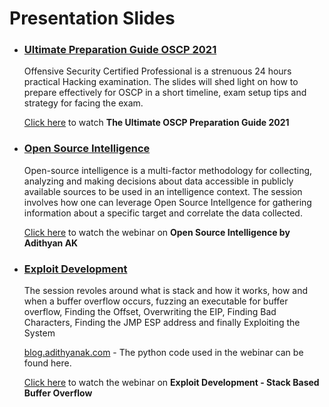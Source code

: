 # Presentation Slides

- ### [Ultimate Preparation Guide OSCP 2021](/Ultimate%20Guide%20to%20OSCP%202021%20-%20Adithyan%20AK.pdf)

  Offensive Security Certified Professional is a strenuous 24 hours practical Hacking examination. The slides will shed light on how to prepare effectively for OSCP in a short       timeline, exam setup tips and strategy for facing the exam.
  
  [Click here](https://www.youtube.com/watch?v=Wqkr5S1b9gA&ab_channel=AdithyanAK) to watch <b>The Ultimate OSCP Preparation Guide 2021</b>

- ### [Open Source Intelligence](/Ultimate%20Guide%20to%20OSCP%202021%20-%20Adithyan%20AK.pdf)

  Open-source intelligence is a multi-factor methodology for collecting, analyzing and making decisions about data accessible in publicly available sources to be used in an         intelligence context. The session involves how one can leverage Open Source Intellgence for gathering information about a specific target and correlate the data collected.
  
  [Click here](https://www.youtube.com/watch?v=Wqkr5S1b9gA&ab_channel=AdithyanAK) to watch the webinar on <b>Open Source Intelligence by Adithyan AK</b>
  
- ### [Exploit Development](/Ultimate%20Guide%20to%20OSCP%202021%20-%20Adithyan%20AK.pdf)

  The session revoles around what is stack and how it works, how and when a buffer overflow occurs, fuzzing an executable for buffer overflow, Finding the Offset, Overwriting the    EIP, Finding Bad Characters, Finding the JMP ESP address and finally Exploiting the System
  
  [blog.adithyanak.com](https://blog.adithyanak.com/oscp-preparation-guide/buffer-overflows) - The python code used in the webinar can be found here.
  
  [Click here](https://www.youtube.com/watch?v=R9u1D3izvGs&ab_channel=WeArePlymouths) to watch the webinar on <b>Exploit Development - Stack Based Buffer Overflow</b>
